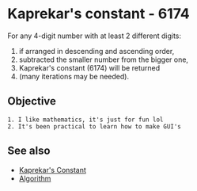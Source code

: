 # Kaprekar's constant - 6174

For any 4-digit number with at least 2 different digits:

1. if arranged in descending and ascending order,
2. subtracted the smaller number from the bigger one,
3. Kaprekar's constant (6174) will be returned
4. (many iterations may be needed).

## Objective

    1. I like mathematics, it's just for fun lol
    2. It's been practical to learn how to make GUI's

## See also

- [Kaprekar's Constant](https://en.wikipedia.org/wiki/6174#:~:text=The%20number%206174%20is%20known,(leading%20zeros%20are%20allowed).)  
- [Algorithm](https://en.wikipedia.org/wiki/Kaprekar%27s_routine)
